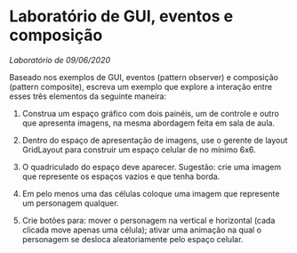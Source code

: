 # Laboratório de GUI, eventos e composição
*Laboratório de 09/06/2020*

Baseado nos exemplos de GUI, eventos (pattern observer) e composição (pattern composite), escreva um exemplo que explore a interação entre esses três elementos da seguinte maneira:

1. Construa um espaço gráfico com dois painéis, um de controle e outro que apresenta imagens, na mesma abordagem feita em sala de aula.

2. Dentro do espaço de apresentação de imagens, use o gerente de layout GridLayout para construir um espaço celular de no mínimo 6x6.

3. O quadriculado do espaço deve aparecer. Sugestão: crie uma imagem que represente os espaços vazios e que tenha borda.

4. Em pelo menos uma das células coloque uma imagem que represente um personagem qualquer.

5. Crie botões para: mover o personagem na vertical e horizontal (cada clicada move apenas uma célula); ativar uma animação na qual o personagem se desloca aleatoriamente pelo espaço celular.